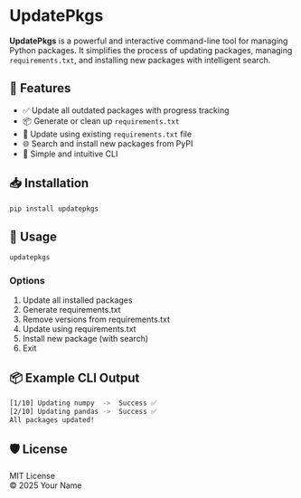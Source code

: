 # UpdatePkgs

**UpdatePkgs** is a powerful and interactive command-line tool for managing Python packages. It simplifies the process of updating packages, managing `requirements.txt`, and installing new packages with intelligent search.

## 🔧 Features

- ✅ Update all outdated packages with progress tracking
- 📦 Generate or clean up `requirements.txt`
- 📄 Update using existing `requirements.txt` file
- 🌐 Search and install new packages from PyPI
- 🚀 Simple and intuitive CLI

## 📥 Installation

```bash
pip install updatepkgs
```

## 🚀 Usage

```bash
updatepkgs
```

### Options
1. Update all installed packages
2. Generate requirements.txt
3. Remove versions from requirements.txt
4. Update using requirements.txt
5. Install new package (with search)
0. Exit

## 📦 Example CLI Output

```bash
[1/10] Updating numpy  ->  Success ✅
[2/10] Updating pandas ->  Success ✅
All packages updated!
```

## 🛡 License

MIT License  
© 2025 Your Name